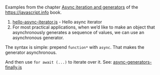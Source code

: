 Examples from the chapter [Async iteration and generators](https://javascript.info/async-iterators-generators) of the <https://javascript.info> book.

1. [hello-async-iterator.js](hello-async-iterator.js) - Hello async iterator
2. For most practical applications, when we’d like to make an object that asynchronously generates a sequence of values, we can use an asynchronous generator.

  The syntax is simple: prepend `function*` with `async`. That makes the generator asynchronous.

  And then use `for await (...)` to iterate over it. See: [async-generators-finally.js](async-generators-finally.js)
